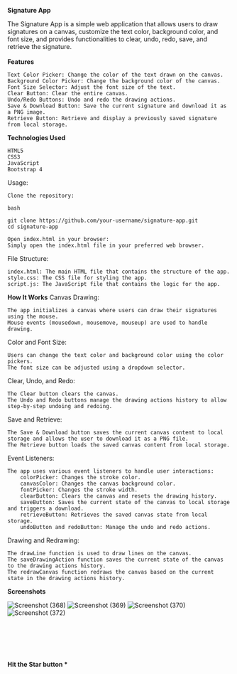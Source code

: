 **Signature App**

The Signature App is a simple web application that allows users to draw signatures on a canvas, customize the text color, background color, and font size, and provides functionalities to clear, undo, redo, save, and retrieve the signature.
<br/>
<br/>
**Features**

    Text Color Picker: Change the color of the text drawn on the canvas.
    Background Color Picker: Change the background color of the canvas.
    Font Size Selector: Adjust the font size of the text.
    Clear Button: Clear the entire canvas.
    Undo/Redo Buttons: Undo and redo the drawing actions.
    Save & Download Button: Save the current signature and download it as a PNG image.
    Retrieve Button: Retrieve and display a previously saved signature from local storage.

**Technologies Used**

    HTML5
    CSS3
    JavaScript
    Bootstrap 4

Usage:

    Clone the repository:

    bash

    git clone https://github.com/your-username/signature-app.git
    cd signature-app

    Open index.html in your browser:
    Simply open the index.html file in your preferred web browser.

File Structure:

    index.html: The main HTML file that contains the structure of the app.
    style.css: The CSS file for styling the app.
    script.js: The JavaScript file that contains the logic for the app.

**How It Works**
Canvas Drawing:

    The app initializes a canvas where users can draw their signatures using the mouse.
    Mouse events (mousedown, mousemove, mouseup) are used to handle drawing.

Color and Font Size:

    Users can change the text color and background color using the color pickers.
    The font size can be adjusted using a dropdown selector.

Clear, Undo, and Redo:

    The Clear button clears the canvas.
    The Undo and Redo buttons manage the drawing actions history to allow step-by-step undoing and redoing.

Save and Retrieve:

    The Save & Download button saves the current canvas content to local storage and allows the user to download it as a PNG file.
    The Retrieve button loads the saved canvas content from local storage.

Event Listeners:

    The app uses various event listeners to handle user interactions:
        colorPicker: Changes the stroke color.
        canvasColor: Changes the canvas background color.
        fontPicker: Changes the stroke width.
        clearButton: Clears the canvas and resets the drawing history.
        saveButton: Saves the current state of the canvas to local storage and triggers a download.
        retrieveButton: Retrieves the saved canvas state from local storage.
        undoButton and redoButton: Manage the undo and redo actions.

Drawing and Redrawing:

    The drawLine function is used to draw lines on the canvas.
    The saveDrawingAction function saves the current state of the canvas to the drawing actions history.
    The redrawCanvas function redraws the canvas based on the current state in the drawing actions history.

**Screenshots**


![Screenshot (368)](https://github.com/biradarrafeek/SignifyTool/assets/90768585/de07569c-c4dd-45b0-8e6c-68819100ddc3)
![Screenshot (369)](https://github.com/biradarrafeek/SignifyTool/assets/90768585/31027b97-582f-4e33-bb7c-9ce90a9598db)
![Screenshot (370)](https://github.com/biradarrafeek/SignifyTool/assets/90768585/b62ae2f1-e7b1-49b6-b1e7-91ea53ed5608)
![Screenshot (372)](https://github.com/biradarrafeek/SignifyTool/assets/90768585/8155dcc5-eea0-4a43-b9e0-cf73dd0d06a7)
<br/>
<br/>
<br/>
<br/>
<br/>
<br/>




<b> Hit the Star button * <b/> 

